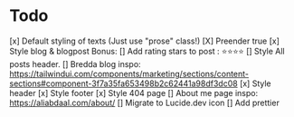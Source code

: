 # Todo

[x] Default styling of texts (Just use "prose" class!)
[X] Preender true
[x] Style blog & blogpost
    Bonus:
    [] Add rating stars to post : ⭐⭐⭐⭐
    [] Style All posts header.
    [] Bredda blog inspo: https://tailwindui.com/components/marketing/sections/content-sections#component-3f7a35fa653498b2c62441a98df3dc08
[x] Style header
[x] Style footer
[x] Style 404 page
[] About me page inspo: https://aliabdaal.com/about/
[] Migrate to Lucide.dev icon
[] Add prettier
